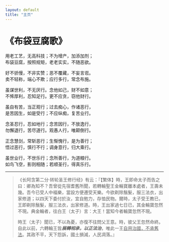 ```yaml
---
layout: default
title: "主页"
---
```


# 《布袋豆腐歌》

用老工艺，无高科技；不为增产，加添加剂；<br>
布袋豆腐，按照规矩，老老实实，不随恶欲。

好不骄慢，不非实赞；恶不覆藏，不妄言诳。<br>
卖不轻称，端心不欺；应行多行，常念布施。

虽谋世利，不无厌行。念他如己，财不如意；<br>
不悕厚利，忍知足行。更不应贪，窃他财行。

虽自有苦，当正观行；过去痴心，作诸恶行，<br>
是苦因生，如是受行；不应纵痴，复苦业行。

念圣忍行，忍如地行；念苦因行，不放逸行，<br>
勿懈退行，苦尽道行。观愚人行，唯颠倒行。

正念慧剑，常斩恶行；生惭愧行，是为善行；<br>
悟过恶行，慎行不行；调身意行，归大乘行。

虽世业行，不世乐行；念所善行，为道粮行。<br>
如鸟飞空，影则相随；若顺圣行，得真乐行。

<hr>

<blockquote>
《长阿含第二分·转轮圣王修行经》有云：『【繁体】時，王即命太子而告之曰：卿為知不？吾曾從先宿耆舊所聞，若轉輪聖王金輪寶離本處者，王壽未幾。吾今已受人中福樂，當設方便遷受天樂。今欲剃除鬚髮，服三法衣，出家修道；以四天下委付於汝，宜自勉力，存恤民物。爾時，太子受王教已，王即剃除鬚髮，服三法衣，出家修道。時，王出家過七日已，其金輪寶忽然不現。典金輪者，往白王（太子）言：大王！當知今者輪寶忽然不現。
  
時王（太子）聞已，不以為憂，亦復不往問父王意。時，彼父王忽然命終。自此以前，六轉輪王皆<strong><em>展轉相承，以正法治</em></strong>，唯此一王<u>自用治國，不承舊法</u>。其政不平，天下怨訴，國土損減，人民凋落。』
</blockquote>
